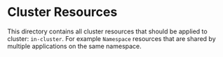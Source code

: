 # Cluster Resources
This directory contains all cluster resources that should be applied to cluster: `in-cluster`.
For example `Namespace` resources that are shared by multiple applications on the same namespace.
